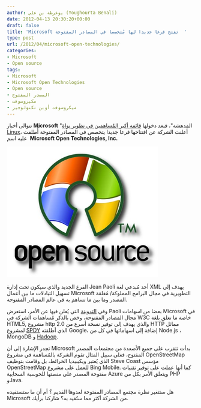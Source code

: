```yaml
---
author: يوغرطة بن علي (Youghourta Benali)
date: 2012-04-13 20:30:20+00:00
draft: false
title: 'Microsoft تفتح فرعا جديدا لها مُتخصصا في المصادر المفتوحة  '
type: post
url: /2012/04/microsoft-open-technologies/
categories:
- Microsoft
- Open source
tags:
- Microsoft
- Microsoft Open Technologies
- Open source
- المصدر المفتوح
- مكيروسوفت
- ميكروسوفت أوبن تكنولوجيز
---
```


تتوالى أخبار **Microsoft** "المدهشة"، فبعد دخولها [قائمة أكبر المُساهمين في تطوير نواة Linux](https://www.it-scoop.com/2012/04/microsoft-ranks-17-top-linux-kernel-contributors%e2%80%8e/)، أعلنت الشركة عن افتتاحها فرعا جديدا يتخصص في المصادر المفتوحة أُطلقت عليه اسم  **Microsoft Open Technologies, Inc.**




[![](microsoft-open-source.jpg)
](microsoft-open-source.jpg)




الفرع الجديد والذي سيكون تحت إدارة Jean Paoli أحد مُبدعي لغة XML يهدف إلى تسهيل التبادلات ما بين أعمال Microsoft التطويرية في مجال البرامج المملوكة/ مُغلقة المصدر وما بين ما تساهم به في عالم المصادر المفتوحة.




وفي [التدوينة](http://blogs.msdn.com/b/interoperability/archive/2012/04/12/announcing-one-more-way-microsoft-will-engage-with-the-open-source-and-standards-communities.aspx) التي يُعلن فيها عن الأمر، استعرض Paoli بعضا من اسهامات Microsoft في مجال المصادر المفتوحة، وخص بالذكر مُساهمات الشركة في W3C خاصة ما تعلق بلغة HTML5, مشروع http 2.0 والذي يهدف إلى توفير نسخة أسرع من HTTP مماثل لمشروع [SPDY](https://www.it-scoop.com/2009/11/spdy-%d9%85%d8%b4%d8%b1%d9%88%d8%b9-%d8%ac%d8%af%d9%8a%d8%af-%d9%84%d9%80google-%d9%84%d9%85%d8%b6%d8%a7%d8%b9%d9%81%d8%a9-%d8%b3%d8%b1%d8%b9%d8%a9-%d8%a7%d9%84%d8%a7%d9%86%d8%aa%d8%b1%d9%86%d8%aa/) الذي أطلقته Google، إضافة إلى اسهاماتها في كل من Node.js ، MongoDB و [Hadoop](https://www.it-scoop.com/2011/11/microsoft-hadoop/).




تجدر الإشارة إلى أن Microsoft بدأت تتقرب على جميع الأصعدة من مجتمعات المصدر المفتوح، فعلى سبيل المثال تقوم الشركة بالمُساهمة في مشروع OpenStreetMap الذي يُعتبر ويكيبيديا الخرائط، بل وقامت بتوظيف Steve Coast مؤسس OpenStreetMap للعمل على مشروع Bing Mobile. كما أنها عملت على توفير تقنيات مفتوحة المصدر على منصتها للحوسبة السحابية Azure ويتعلق الأمر بكل من PHP وJava.




هل ستتغير نظرة مجتمع المصادر المفتوحة لعدوها القديم ؟ أم أن ما ستستفيده Microsoft من الشركة أكثر مما ستُفيد به؟ شاركنا برأيك.
